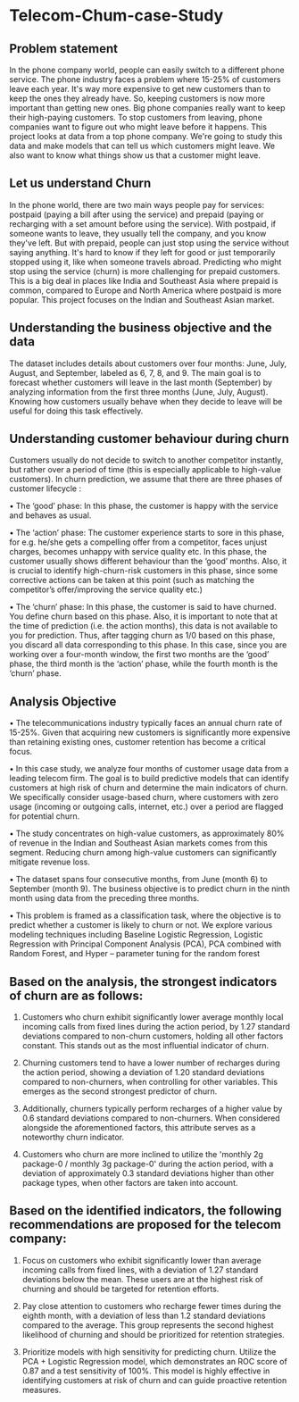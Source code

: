 # Telecom-Chum-case-Study


## Problem statement

In the phone company world, people can easily switch to a different phone service. The phone industry faces a problem where 15-25% of customers leave each year. It's way more expensive to get new customers than to keep the ones they already have. So, keeping customers is now more important than getting new ones.
Big phone companies really want to keep their high-paying customers.
To stop customers from leaving, phone companies want to figure out who might leave before it happens.
This project looks at data from a top phone company. We're going to study this data and make models that can tell us which customers might leave. We also want to know what things show us that a customer might leave.


## Let us understand Churn

In the phone world, there are two main ways people pay for services: postpaid (paying a bill after using the service) and prepaid (paying or recharging with a set amount before using the service).
With postpaid, if someone wants to leave, they usually tell the company, and you know they've left. But with prepaid, people can just stop using the service without saying anything. It's hard to know if they left for good or just temporarily stopped using it, like when someone travels abroad.
Predicting who might stop using the service (churn) is more challenging for prepaid customers. This is a big deal in places like India and Southeast Asia where prepaid is common, compared to Europe and North America where postpaid is more popular. This project focuses on the Indian and Southeast Asian market.

## Understanding the business objective and the data
The dataset includes details about customers over four months: June, July, August, and September, labeled as 6, 7, 8, and 9. The main goal is to forecast whether customers will leave in the last month (September) by analyzing information from the first three months (June, July, August). Knowing how customers usually behave when they decide to leave will be useful for doing this task effectively.

## Understanding customer behaviour during churn
Customers usually do not decide to switch to another competitor instantly, but rather over a period of time (this is especially applicable to high-value customers). In churn prediction, we assume that there are three phases of customer lifecycle :

•	The ‘good’ phase: In this phase, the customer is happy with the service and behaves as usual.

•	The ‘action’ phase: The customer experience starts to sore in this phase, for e.g. he/she gets a compelling offer from a competitor, faces unjust charges, becomes unhappy with service quality etc. In this phase, the customer usually shows different behaviour than the ‘good’ months. Also, it is crucial to identify high-churn-risk customers in this phase, since some corrective actions can be taken at this point (such as matching the competitor’s offer/improving the service quality etc.)

•	The ‘churn’ phase: In this phase, the customer is said to have churned. You define churn based on this phase. Also, it is important to note that at the time of prediction (i.e. the action months), this data is not available to you for prediction. Thus, after tagging churn as 1/0 based on this phase, you discard all data corresponding to this phase.
In this case, since you are working over a four-month window, the first two months are the ‘good’ phase, the third month is the ‘action’ phase, while the fourth month is the ‘churn’ phase.


## Analysis Objective

•	The telecommunications industry typically faces an annual churn rate of 15-25%. Given that acquiring new customers is significantly more expensive than retaining existing ones, customer retention has become a critical focus.

•	In this case study, we analyze four months of customer usage data from a leading telecom firm. The goal is to build predictive models that can identify customers at high risk of churn and determine the main indicators of churn. We specifically consider usage-based churn, where customers with zero usage (incoming or outgoing calls, internet, etc.) over a period are flagged for potential churn. 

•	The study concentrates on high-value customers, as approximately 80% of revenue in the Indian and Southeast Asian markets comes from this segment. Reducing churn among high-value customers can significantly mitigate revenue loss.

•	The dataset spans four consecutive months, from June (month 6) to September (month 9). The business objective is to predict churn in the ninth month using data from the preceding three months.

•	This problem is framed as a classification task, where the objective is to predict whether a customer is likely to churn or not. We explore various modeling techniques including Baseline Logistic Regression, Logistic Regression with Principal Component Analysis (PCA), PCA combined with Random Forest, and Hyper – parameter tuning for the random forest


## Based on the analysis, the strongest indicators of churn are as follows:
1. Customers who churn exhibit significantly lower average monthly local incoming calls from fixed lines during the action period, by 1.27 standard deviations compared to non-churn customers, holding all other factors constant. This stands out as the most influential indicator of churn.

2. Churning customers tend to have a lower number of recharges during the action period, showing a deviation of 1.20 standard deviations compared to non-churners, when controlling for other variables. This emerges as the second strongest predictor of churn.

3. Additionally, churners typically perform recharges of a higher value by 0.6 standard deviations compared to non-churners. When considered alongside the aforementioned factors, this attribute serves as a noteworthy churn indicator.

4. Customers who churn are more inclined to utilize the 'monthly 2g package-0 / monthly 3g package-0' during the action period, with a deviation of approximately 0.3 standard deviations higher than other package types, when other factors are taken into account.




## Based on the identified indicators, the following recommendations are proposed for the telecom company:
1. Focus on customers who exhibit significantly lower than average incoming calls from fixed lines, with a deviation of 1.27 standard deviations below the mean. These users are at the highest risk of churning and should be targeted for retention efforts.

2. Pay close attention to customers who recharge fewer times during the eighth month, with a deviation of less than 1.2 standard deviations compared to the average. This group represents the second highest likelihood of churning and should be prioritized for retention strategies.

3. Prioritize models with high sensitivity for predicting churn. Utilize the PCA + Logistic Regression model, which demonstrates an ROC score of 0.87 and a test sensitivity of 100%. This model is highly effective in identifying customers at risk of churn and can guide proactive retention measures.





